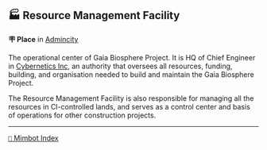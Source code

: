 ## 🏭 Resource Management Facility

**🪧 Place** in [Admincity](<https://zeithalt.github.io/r/admincity.html>)

The operational center of Gaia Biosphere Project. It is HQ of Chief Engineer in [Cybernetics Inc](<https://zeithalt.github.io/r/cybernetics_inc.html>), an authority that oversees all resources, funding, building, and organisation needed to build and maintain the Gaia Biosphere Project.

The Resource Management Facility is also responsible for managing all the resources in CI-controlled lands, and serves as a control center and basis of operations for other construction projects.

<!---
keywords: ci, admincity, gaia, biosphere 
aliases: 
-->
----------
[`📑` Mimbot Index](<https://zeithalt.github.io/r/#7a61>)